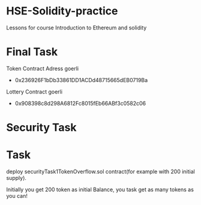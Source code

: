 # HSE-Solidity-practice
Lessons for course Introduction to Ethereum and solidity

# Final Task 

Token Contract Adress goerli 
 - 0x236926F1bDb33861DD1ACDd48715665dEB0719Ba


Lottery Contract goerli
- 0x908398c8d298A6812Fc8015fEb66ABf3c0582c06

# Security Task

# Task 
deploy securityTask1TokenOverflow.sol contract(for example with 200 initial supply).


Initially you get 200 token as initial Balance, you task get as many tokens as you can! 





